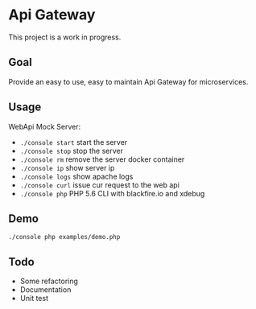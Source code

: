 # Api Gateway

This project is a work in progress.

## Goal

Provide an easy to use, easy to maintain Api Gateway for microservices.

## Usage

WebApi Mock Server:

- `./console start` start the server
- `./console stop` stop the server
- `./console rm` remove the server docker container
- `./console ip` show server ip
- `./console logs` show apache logs
- `./console curl` issue cur request to the web api
- `./console php` PHP 5.6 CLI with blackfire.io and xdebug

## Demo

`./console php examples/demo.php`

## Todo

- Some refactoring
- Documentation
- Unit test